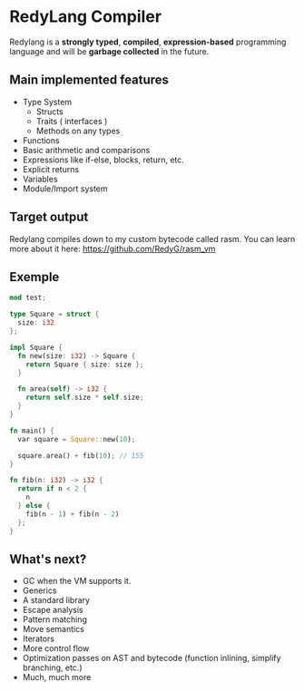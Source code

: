 # RedyLang Compiler
Redylang is a **strongly typed**, **compiled**, **expression-based** programming language and will be **garbage collected** in the future.

## Main implemented features
* Type System
  * Structs
  * Traits ( interfaces )
  * Methods on any types
* Functions
* Basic arithmetic and comparisons
* Expressions like if-else, blocks, return, etc.
* Explicit returns
* Variables
* Module/Import system

## Target output
Redylang compiles down to my custom bytecode called rasm. You can learn more about it here: https://github.com/RedyG/rasm_vm

## Exemple
```rust
mod test;

type Square = struct {
  size: i32
};

impl Square {
  fn new(size: i32) -> Square {
    return Square { size: size };
  }

  fn area(self) -> i32 {
    return self.size * self.size;
  }
}

fn main() {
  var square = Square::new(10);

  square.area() + fib(10); // 155
}

fn fib(n: i32) -> i32 {
  return if n < 2 {
    n
  } else {
    fib(n - 1) + fib(n - 2)
  };
}

```

## What's next?
* GC when the VM supports it.
* Generics
* A standard library
* Escape analysis
* Pattern matching
* Move semantics
* Iterators
* More control flow
* Optimization passes on AST and bytecode (function inlining, simplify branching, etc.)
* Much, much more
